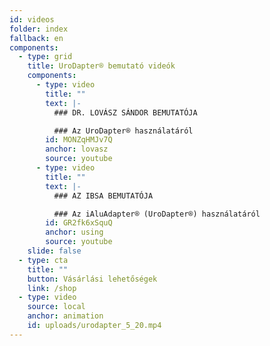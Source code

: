 ```yaml
---
id: videos
folder: index
fallback: en
components:
  - type: grid
    title: UroDapter® bemutató videók
    components:
      - type: video
        title: ""
        text: |-
          ### DR. LOVÁSZ SÁNDOR BEMUTATÓJA

          ### Az UroDapter® használatáról
        id: MONZqHMJv7Q
        anchor: lovasz
        source: youtube
      - type: video
        title: ""
        text: |-
          ### AZ IBSA BEMUTATÓJA

          ### Az iAluAdapter® (UroDapter®) használatáról
        id: GR2fk6xSquQ
        anchor: using
        source: youtube
    slide: false
  - type: cta
    title: ""
    button: Vásárlási lehetőségek
    link: /shop
  - type: video
    source: local
    anchor: animation
    id: uploads/urodapter_5_20.mp4
---
```

